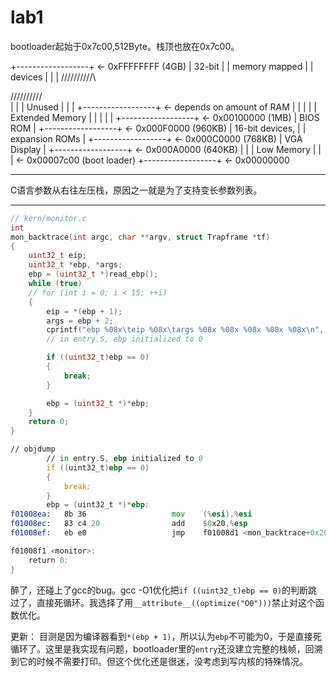 # lab1

bootloader起始于0x7c00,512Byte。栈顶也放在0x7c00。

+------------------+  <- 0xFFFFFFFF (4GB)
|      32-bit      |
|  memory mapped   |
|     devices      |
|                  |
/\/\/\/\/\/\/\/\/\/\

/\/\/\/\/\/\/\/\/\/\
|                  |
|      Unused      |
|                  |
+------------------+  <- depends on amount of RAM
|                  |
|                  |
| Extended Memory  |
|                  |
|                  |
+------------------+  <- 0x00100000 (1MB)
|     BIOS ROM     |
+------------------+  <- 0x000F0000 (960KB)
|  16-bit devices, |
|  expansion ROMs  |
+------------------+  <- 0x000C0000 (768KB)
|   VGA Display    |
+------------------+  <- 0x000A0000 (640KB)
|                  |
|    Low Memory    |
|                  |  <- 0x00007c00 (boot loader)
+------------------+  <- 0x00000000

---

C语言参数从右往左压栈，原因之一就是为了支持变长参数列表。

---

```c
// kern/monitor.c
int
mon_backtrace(int argc, char **argv, struct Trapframe *tf)
{
	uint32_t eip;
	uint32_t *ebp, *args;
	ebp = (uint32_t *)read_ebp();
	while (true)
	// for (int i = 0; i < 15; ++i)
	{
		eip = *(ebp + 1);
		args = ebp + 2;
		cprintf("ebp %08x\teip %08x\targs %08x %08x %08x %08x %08x\n", ebp, eip, args[0], args[1], args[2], args[3], args[4]);
		// in entry.S, ebp initialized to 0

		if ((uint32_t)ebp == 0)
		{
			break;
		}

		ebp = (uint32_t *)*ebp;
	}
	return 0;
}
```

```asm
// objdump
		// in entry.S, ebp initialized to 0
		if ((uint32_t)ebp == 0)
		{
			break;
		}
		ebp = (uint32_t *)*ebp;
f01008ea:	8b 36                	mov    (%esi),%esi
f01008ec:	83 c4 20             	add    $0x20,%esp
f01008ef:	eb e0                	jmp    f01008d1 <mon_backtrace+0x20>

f01008f1 <monitor>:
	return 0;
}

```

醉了，还碰上了gcc的bug。gcc -O1优化把`if ((uint32_t)ebp == 0)`的判断跳过了，直接死循环。我选择了用`__attribute__((optimize("O0")))`禁止对这个函数优化。

更新： 目测是因为编译器看到`*(ebp + 1)`，所以认为`ebp`不可能为0，于是直接死循环了。这里是我实现有问题，bootloader里的`entry`还没建立完整的栈帧，回溯到它的时候不需要打印。但这个优化还是很迷，没考虑到写内核的特殊情况。
